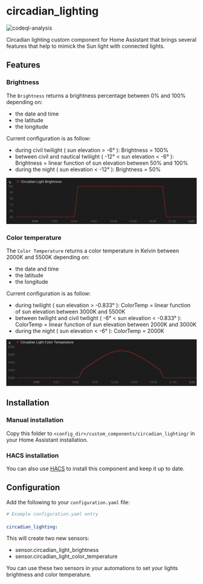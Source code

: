 # circadian_lighting

![codeql-analysis](https://github.com/greg5813/circadian_lighting/actions/workflows/codeql-analysis.yml/badge.svg)

Circadian lighting custom component for Home Assistant that brings several features that help to mimick the Sun light with connected lights.

## Features

### Brightness

The `Brightness` returns a brightness percentage between 0% and 100% depending on:

* the date and time
* the latitude
* the longitude

Current configuration is as follow:

* during civil twilight ( sun elevation > -6° ): Brightness = 100%
* between civil and nautical twilight ( -12° < sun elevation < -6° ): Brightness = linear function of sun elevation between 50% and 100%
* during the night ( sun elevation < -12° ): Brightness = 50%

![image](./doc/brightness.png)

### Color temperature

The  `Color Temperature` returns a color temperature in Kelvin between 2000K and 5500K depending on:

* the date and time
* the latitude
* the longitude

Current configuration is as follow:

* during twilight ( sun elevation > -0.833° ): ColorTemp = linear function of sun elevation between 3000K and 5500K
* between twilight and civil twilight ( -6° < sun elevation < -0.833° ): ColorTemp = linear function of sun elevation between 2000K and 3000K
* during the night ( sun elevation < -6° ): ColorTemp = 2000K

![image](./doc/color-temp.png)

## Installation

### Manual installation

Copy this folder to `<config_dir>/custom_components/circadian_lighting/` in your Home Assistant installation.

### HACS installation

You can also use [HACS](https://hacs.xyz/docs/faq/custom_repositories/) to install this component and keep it up to date.

## Configuration

Add the following to your `configuration.yaml` file:

```yaml
# Example configuration.yaml entry

circadian_lighting:
```

This will create two new sensors:
* sensor.circadian_light_brightness
* sensor.circadian_light_color_temperature

You can use these two sensors in your automations to set your lights brightness and color temperature.